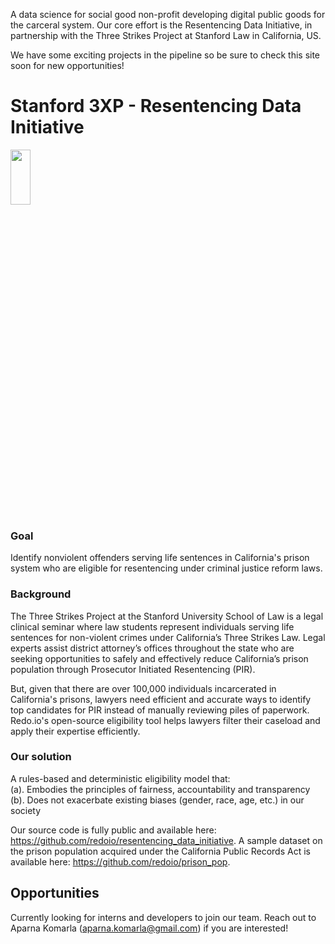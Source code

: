 A data science for social good non-profit developing digital public goods for the carceral system. Our core effort is the Resentencing Data Initiative, in partnership with the Three Strikes Project at Stanford Law in California, US.

We have some exciting projects in the pipeline so be sure to check this site soon for new opportunities!

# Stanford 3XP - Resentencing Data Initiative

<!---<img src= "https://github.com/redoio/three_strikes_project/assets/124313756/9f54f1f8-e1ff-4ce3-a575-807187824d76" width = "20%" height = "20%">--->
<img src= "https://github.com/redoio/.github/assets/124313756/9f405081-081a-4716-b8a6-f90f840fa8f5" width = "25%" height = "15%">

### Goal 

Identify nonviolent offenders serving life sentences in California's prison system who are eligible for resentencing under criminal justice reform laws. 

### Background

The Three Strikes Project at the Stanford University School of Law is a legal clinical seminar where law students represent individuals serving life sentences for non-violent crimes under California’s Three Strikes Law. Legal experts assist district attorney’s offices throughout the state who are seeking opportunities to safely and effectively reduce California’s prison population through Prosecutor Initiated Resentencing (PIR). 

But, given that there are over 100,000 individuals incarcerated in California's prisons, lawyers need efficient and accurate ways to identify top candidates for PIR instead of manually reviewing piles of paperwork. Redo.io's open-source eligibility tool helps lawyers filter their caseload and apply their expertise efficiently. 

### Our solution

A rules-based and deterministic eligibility model that:<br>
(a). Embodies the principles of fairness, accountability and transparency<br>
(b). Does not exacerbate existing biases (gender, race, age, etc.) in our society<br>

Our source code is fully public and available here: https://github.com/redoio/resentencing_data_initiative. A sample dataset on the prison population acquired under the California Public Records Act is available here: https://github.com/redoio/prison_pop. 

## Opportunities

Currently looking for interns and developers to join our team. Reach out to Aparna Komarla (aparna.komarla@gmail.com) if you are interested!
